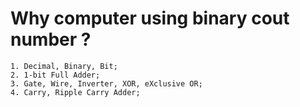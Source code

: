 # Why computer using binary cout number ?
	1. Decimal, Binary, Bit;
	2. 1-bit Full Adder;
	3. Gate, Wire, Inverter, XOR, eXclusive OR;
	4. Carry, Ripple Carry Adder;
